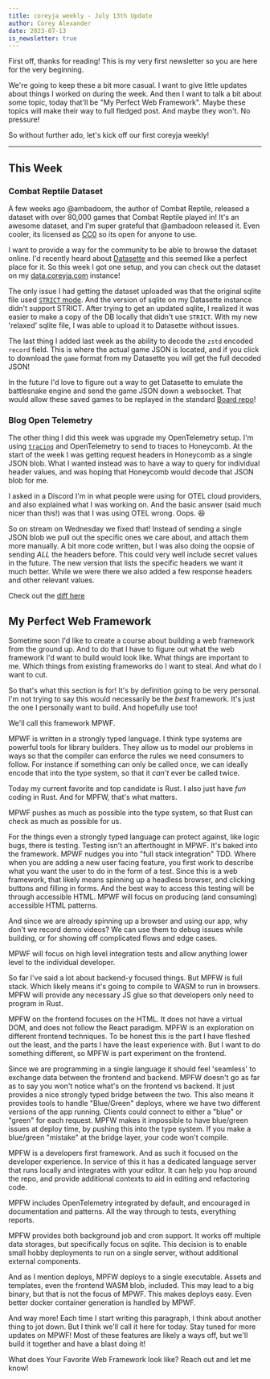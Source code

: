 ```yaml
---
title: coreyja weekly - July 13th Update
author: Corey Alexander
date: 2023-07-13
is_newsletter: true
---
```


First off, thanks for reading!
This is my very first newsletter so you are here for the very beginning.

We're going to keep these a bit more casual.
I want to give little updates about things I worked on during the week.
And then I want to talk a bit about some topic, today that'll be "My Perfect Web Framework".
Maybe these topics will make their way to full fledged post.
And maybe they won't.
No pressure!

So without further ado, let's kick off our first coreyja weekly!

---

## This Week

### Combat Reptile Dataset

A few weeks ago @ambadoom, the author of Combat Reptile, released a dataset with over 80,000 games that Combat Reptile played in!
It's an awesome dataset, and I'm super grateful that @ambadoon released it.
Even cooler, its licensed as [CC0](https://creativecommons.org/publicdomain/zero/1.0/) so its open for anyone to use.

I want to provide a way for the community to be able to browse the dataset online.
I'd recently heard about [Datasette](https://datasette.io) and this seemed like a perfect place for it.
So this week I got one setup, and you can check out the dataset on my [data.coreyja.com](https://data.coreyja.com/combat-reptile_dump_2023-06-27) instance!

The only issue I had getting the dataset uploaded was that the original sqlite file used [`STRICT` mode](https://www.sqlite.org/stricttables.html).
And the version of sqlite on my Datasette instance didn't support STRICT.
After trying to get an updated sqlite, I realized it was easier to make a copy of the DB locally that didn't use `STRICT`.
With my new 'relaxed' sqlite file, I was able to upload it to Datasette without issues.

The last thing I added last week as the ability to decode the `zstd` encoded `record` field.
This is where the actual game JSON is located, and if you click to download the `game` format from my Datasette you will get the full decoded JSON!

In the future I'd love to figure out a way to get Datasette to emulate the battlesnake engine and send the game JSON down a websocket.
That would allow these saved games to be replayed in the standard [Board repo](https://github.com/BattlesnakeOfficial/board)!

### Blog Open Telemetry

The other thing I did this week was upgrade my OpenTelemetry setup.
I'm using [`tracing`](https://docs.rs/tracing) and OpenTelemetry to send to traces to Honeycomb.
At the start of the week I was getting request headers in Honeycomb as a single JSON blob.
What I wanted instead was to have a way to query for individual header values, and was hoping that Honeycomb would decode that JSON blob for me.

I asked in a Discord I'm in what people were using for OTEL cloud providers, and also explained what I was working on.
And the basic answer (said much nicer than this!) was that I was using OTEL wrong.
Oops. 😆

So on stream on Wednesday we fixed that!
Instead of sending a single JSON blob we pull out the specific ones we care about, and attach them more manually.
A bit more code written, but I was also doing the oopsie of sending _ALL_ the headers before. This could very well include secret values in the future.
The new version that lists the specific headers we want it much better.
While we were there we also added a few response headers and other relevant values.

Check out the [diff here](https://github.com/coreyja/coreyja.com/commit/32cdb0dec5bd7b1c88fb3e1d4543ff13344c8e65)

## My Perfect Web Framework

Sometime soon I'd like to create a course about building a web framework from the ground up.
And to do that I have to figure out what the web framework I'd want to build would look like.
What things are important to me.
Which things from existing frameworks do I want to steal.
And what do I want to cut.

So that's what this section is for!
It's by definition going to be very personal.
I'm not trying to say this would necessarily be the _best_ framework.
It's just the one I personally want to build.
And hopefully use too!

We'll call this framework MPWF.

MPWF is written in a strongly typed language.
I think type systems are powerful tools for library builders.
They allow us to model our problems in ways so that the compiler can enforce the rules we need consumers to follow.
For instance if something can only be called once, we can ideally encode that into the type system, so that it _can't_ ever be called twice.

Today my current favorite and top candidate is Rust.
I also just have _fun_ coding in Rust.
And for MPFW, that's what matters.

MPWF pushes as much as possible into the type system, so that Rust can check as much as possible for us.

For the things even a strongly typed language can protect against, like logic bugs, there is testing.
Testing isn't an afterthought in MPWF.
It's baked into the framework.
MPWF nudges you into "full stack integration" TDD.
Where when you are adding a new user facing feature, you first work to describe what you want the user to do in the form of a test.
Since this is a web framework, that likely means spinning up a headless browser, and clicking buttons and filling in forms.
And the best way to access this testing will be through accessible HTML.
MPWF will focus on producing (and consuming) accessible HTML patterns.

And since we are already spinning up a browser and using our app, why don't we record demo videos?
We can use them to debug issues while building, or for showing off complicated flows and edge cases.

MPWF will focus on high level integration tests and allow anything lower level to the individual developer.

So far I've said a lot about backend-y focused things.
But MPFW is full stack.
Which likely means it's going to compile to WASM to run in browsers.
MPFW will provide any necessary JS glue so that developers only need to program in Rust.

MPFW on the frontend focuses on the HTML.
It does not have a virtual DOM, and does not follow the React paradigm.
MPFW is an exploration on different frontend techniques.
To be honest this is the part I have fleshed out the least, and the parts I have the least experience with.
But I want to do something different, so MPFW is part experiment on the frontend.

Since we are programming in a single language it should feel 'seamless' to exchange data between the frontend and backend.
MPFW doesn't go as far as to say you won't notice what's on the frontend vs backend.
It just provides a nice strongly typed bridge between the two.
This also means it provides tools to handle "Blue/Green" deploys, where we have two different versions of the app running.
Clients could connect to either a "blue" or "green" for each request.
MPFW makes it impossible to have blue/green issues at deploy time, by pushing this into the type system.
If you make a blue/green "mistake" at the bridge layer, your code won't compile.

MPFW is a developers first framework.
And as such it focused on the developer experience.
In service of this it has a dedicated language server that runs locally and integrates with your editor.
It can help you hop around the repo, and provide additional contexts to aid in editing and refactoring code.

MPFW includes OpenTelemetry integrated by default, and encouraged in documentation and patterns.
All the way through to tests, everything reports.

MPFW provides both background job and cron support.
It works off multiple data storages, but specifically focus on sqlite.
This decision is to enable small hobby deployments to run on a single server, without additional external components.

And as I mention deploys, MPFW deploys to a single executable.
Assets and templates, even the frontend WASM blob, included.
This may lead to a big binary, but that is not the focus of MPWF.
This makes deploys easy.
Even better docker container generation is handled by MPWF.

And way more!
Each time I start writing this paragraph, I think about another thing to jot down.
But I think we'll call it here for today.
Stay tuned for more updates on MPWF!
Most of these features are likely a ways off, but we'll build it together and have a blast doing it!

What does Your Favorite Web Framework look like? Reach out and let me know!
